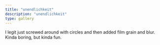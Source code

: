```yaml
---
title: "unendlichkeit"
description: "unendlichkeit"
type: gallery
---
```

I legit just screwed around with circles and then added film grain and blur. Kinda boring, but kinda fun.